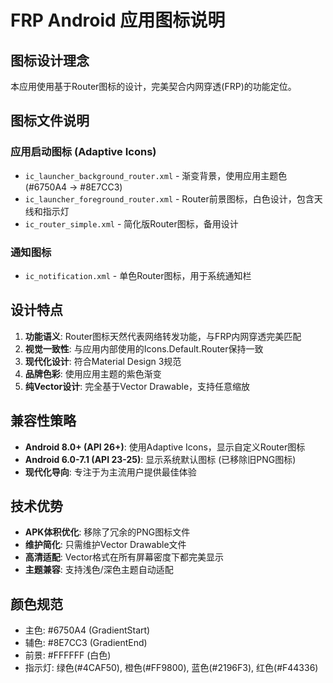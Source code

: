 # FRP Android 应用图标说明

## 图标设计理念

本应用使用基于Router图标的设计，完美契合内网穿透(FRP)的功能定位。

## 图标文件说明

### 应用启动图标 (Adaptive Icons)
- `ic_launcher_background_router.xml` - 渐变背景，使用应用主题色 (#6750A4 → #8E7CC3)
- `ic_launcher_foreground_router.xml` - Router前景图标，白色设计，包含天线和指示灯
- `ic_router_simple.xml` - 简化版Router图标，备用设计

### 通知图标
- `ic_notification.xml` - 单色Router图标，用于系统通知栏

## 设计特点

1. **功能语义**: Router图标天然代表网络转发功能，与FRP内网穿透完美匹配
2. **视觉一致性**: 与应用内部使用的Icons.Default.Router保持一致
3. **现代化设计**: 符合Material Design 3规范
4. **品牌色彩**: 使用应用主题的紫色渐变
5. **纯Vector设计**: 完全基于Vector Drawable，支持任意缩放

## 兼容性策略

- **Android 8.0+ (API 26+)**: 使用Adaptive Icons，显示自定义Router图标
- **Android 6.0-7.1 (API 23-25)**: 显示系统默认图标 (已移除旧PNG图标)
- **现代化导向**: 专注于为主流用户提供最佳体验

## 技术优势

- **APK体积优化**: 移除了冗余的PNG图标文件
- **维护简化**: 只需维护Vector Drawable文件
- **高清适配**: Vector格式在所有屏幕密度下都完美显示
- **主题兼容**: 支持浅色/深色主题自动适配

## 颜色规范

- 主色: #6750A4 (GradientStart)
- 辅色: #8E7CC3 (GradientEnd)  
- 前景: #FFFFFF (白色)
- 指示灯: 绿色(#4CAF50), 橙色(#FF9800), 蓝色(#2196F3), 红色(#F44336)